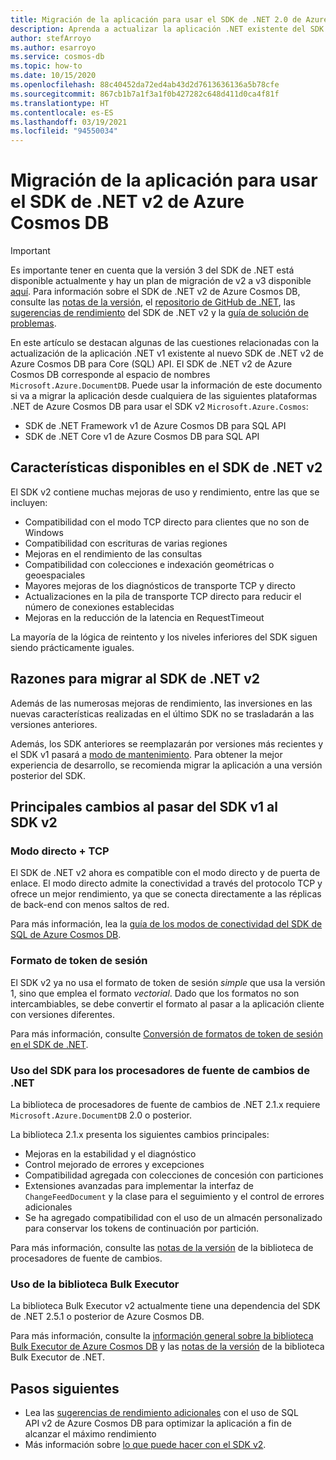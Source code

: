 ```yaml
---
title: Migración de la aplicación para usar el SDK de .NET 2.0 de Azure Cosmos DB (Microsoft.Azure.Cosmos)
description: Aprenda a actualizar la aplicación .NET existente del SDK v1 al SDK de .NET v2 para Core (SQL) API.
author: stefArroyo
ms.author: esarroyo
ms.service: cosmos-db
ms.topic: how-to
ms.date: 10/15/2020
ms.openlocfilehash: 88c40452da72ed4ab43d2d7613636136a5b78cfe
ms.sourcegitcommit: 867cb1b7a1f3a1f0b427282c648d411d0ca4f81f
ms.translationtype: HT
ms.contentlocale: es-ES
ms.lasthandoff: 03/19/2021
ms.locfileid: "94550034"
---
```

# <a name="migrate-your-application-to-use-the-azure-cosmos-db-net-sdk-v2"></a>Migración de la aplicación para usar el SDK de .NET v2 de Azure Cosmos DB

> [!IMPORTANT]
> Es importante tener en cuenta que la versión 3 del SDK de .NET está disponible actualmente y hay un plan de migración de v2 a v3 disponible [aquí](migrate-dotnet-v3.md). Para información sobre el SDK de .NET v2 de Azure Cosmos DB, consulte las [notas de la versión](sql-api-sdk-dotnet.md), el [repositorio de GitHub de .NET](https://github.com/Azure/azure-cosmos-dotnet-v2), las [sugerencias de rendimiento](performance-tips.md) del SDK de .NET v2 y la [guía de solución de problemas](troubleshoot-dot-net-sdk.md).
>

En este artículo se destacan algunas de las cuestiones relacionadas con la actualización de la aplicación .NET v1 existente al nuevo SDK de .NET v2 de Azure Cosmos DB para Core (SQL) API. El SDK de .NET v2 de Azure Cosmos DB corresponde al espacio de nombres `Microsoft.Azure.DocumentDB`. Puede usar la información de este documento si va a migrar la aplicación desde cualquiera de las siguientes plataformas .NET de Azure Cosmos DB para usar el SDK v2 `Microsoft.Azure.Cosmos`:

* SDK de .NET Framework v1 de Azure Cosmos DB para SQL API
* SDK de .NET Core v1 de Azure Cosmos DB para SQL API

## <a name="whats-available-in-the-net-v2-sdk"></a>Características disponibles en el SDK de .NET v2

El SDK v2 contiene muchas mejoras de uso y rendimiento, entre las que se incluyen:

* Compatibilidad con el modo TCP directo para clientes que no son de Windows
* Compatibilidad con escrituras de varias regiones
* Mejoras en el rendimiento de las consultas
* Compatibilidad con colecciones e indexación geométricas o geoespaciales
* Mayores mejoras de los diagnósticos de transporte TCP y directo
* Actualizaciones en la pila de transporte TCP directo para reducir el número de conexiones establecidas
* Mejoras en la reducción de la latencia en RequestTimeout

La mayoría de la lógica de reintento y los niveles inferiores del SDK siguen siendo prácticamente iguales.

## <a name="why-migrate-to-the-net-v2-sdk"></a>Razones para migrar al SDK de .NET v2

Además de las numerosas mejoras de rendimiento, las inversiones en las nuevas características realizadas en el último SDK no se trasladarán a las versiones anteriores.

Además, los SDK anteriores se reemplazarán por versiones más recientes y el SDK v1 pasará a [modo de mantenimiento](sql-api-sdk-dotnet.md). Para obtener la mejor experiencia de desarrollo, se recomienda migrar la aplicación a una versión posterior del SDK.

## <a name="major-changes-from-v1-sdk-to-v2-sdk"></a>Principales cambios al pasar del SDK v1 al SDK v2

### <a name="direct-mode--tcp"></a>Modo directo + TCP

El SDK de .NET v2 ahora es compatible con el modo directo y de puerta de enlace. El modo directo admite la conectividad a través del protocolo TCP y ofrece un mejor rendimiento, ya que se conecta directamente a las réplicas de back-end con menos saltos de red.

Para más información, lea la [guía de los modos de conectividad del SDK de SQL de Azure Cosmos DB](sql-sdk-connection-modes.md).

### <a name="session-token-formatting"></a>Formato de token de sesión

El SDK v2 ya no usa el formato de token de sesión *simple* que usa la versión 1, sino que emplea el formato *vectorial*. Dado que los formatos no son intercambiables, se debe convertir el formato al pasar a la aplicación cliente con versiones diferentes.

Para más información, consulte [Conversión de formatos de token de sesión en el SDK de .NET](how-to-convert-session-token.md).

### <a name="using-the-net-change-feed-processor-sdk"></a>Uso del SDK para los procesadores de fuente de cambios de .NET

La biblioteca de procesadores de fuente de cambios de .NET 2.1.x requiere `Microsoft.Azure.DocumentDB` 2.0 o posterior.

La biblioteca 2.1.x presenta los siguientes cambios principales:

* Mejoras en la estabilidad y el diagnóstico
* Control mejorado de errores y excepciones
* Compatibilidad agregada con colecciones de concesión con particiones
* Extensiones avanzadas para implementar la interfaz de `ChangeFeedDocument` y la clase para el seguimiento y el control de errores adicionales
* Se ha agregado compatibilidad con el uso de un almacén personalizado para conservar los tokens de continuación por partición.

Para más información, consulte las [notas de la versión](sql-api-sdk-dotnet-changefeed.md) de la biblioteca de procesadores de fuente de cambios.

### <a name="using-the-bulk-executor-library"></a>Uso de la biblioteca Bulk Executor

La biblioteca Bulk Executor v2 actualmente tiene una dependencia del SDK de .NET 2.5.1 o posterior de Azure Cosmos DB.

Para más información, consulte la [información general sobre la biblioteca Bulk Executor de Azure Cosmos DB](bulk-executor-overview.md) y las [notas de la versión](sql-api-sdk-bulk-executor-dot-net.md) de la biblioteca Bulk Executor de .NET.

## <a name="next-steps"></a>Pasos siguientes

* Lea las [sugerencias de rendimiento adicionales](sql-api-get-started.md) con el uso de SQL API v2 de Azure Cosmos DB para optimizar la aplicación a fin de alcanzar el máximo rendimiento
* Más información sobre [lo que puede hacer con el SDK v2](sql-api-dotnet-samples.md).